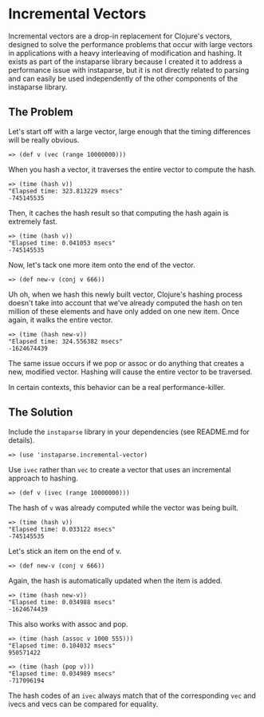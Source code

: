 # Incremental Vectors

Incremental vectors are a drop-in replacement for Clojure's vectors, designed to solve the performance problems that occur with large vectors in applications with a heavy interleaving of modification and hashing.  It exists as part of the instaparse library because I created it to address a performance issue with instaparse, but it is not directly related to parsing and can easily be used independently of the other components of the instaparse library.

## The Problem

Let's start off with a large vector, large enough that the timing differences will be really obvious.

	=> (def v (vec (range 10000000)))

When you hash a vector, it traverses the entire vector to compute the hash.

	=> (time (hash v))
	"Elapsed time: 323.813229 msecs"
	-745145535

Then, it caches the hash result so that computing the hash again is extremely fast.

	=> (time (hash v))
	"Elapsed time: 0.041053 msecs"
	-745145535

Now, let's tack one more item onto the end of the vector.

	=> (def new-v (conj v 666))

Uh oh, when we hash this newly built vector, Clojure's hashing process doesn't take into account that we've already computed the hash on ten million of these elements and have only added on one new item.  Once again, it walks the entire vector.

	=> (time (hash new-v))
	"Elapsed time: 324.556382 msecs"
	-1624674439

The same issue occurs if we pop or assoc or do anything that creates a new, modified vector.  Hashing will cause the entire vector to be traversed.

In certain contexts, this behavior can be a real performance-killer.

## The Solution

Include the `instaparse` library in your dependencies (see README.md for details).

	=> (use 'instaparse.incremental-vector)

Use `ivec` rather than `vec` to create a vector that uses an incremental approach to hashing.

	=> (def v (ivec (range 10000000)))

The hash of `v` was already computed while the vector was being built.

	=> (time (hash v))
	"Elapsed time: 0.033122 msecs"
	-745145535

Let's stick an item on the end of v.

	=> (def new-v (conj v 666))

Again, the hash is automatically updated when the item is added.

	=> (time (hash new-v))
	"Elapsed time: 0.034988 msecs"
	-1624674439

This also works with assoc and pop.

	=> (time (hash (assoc v 1000 555)))
	"Elapsed time: 0.104032 msecs"
	950571422

	=> (time (hash (pop v)))
	"Elapsed time: 0.034989 msecs"
	-717096194

The hash codes of an `ivec` always match that of the corresponding `vec` and ivecs and vecs can be compared for equality.